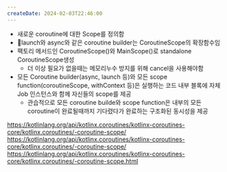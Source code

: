 ```yaml
---
createDate: 2024-02-03T22:46:00
---
```

- 새로운 coroutine에 대한 Scope를 정의함
- launch와 async와 같은 coroutine builder는 CoroutineScope의 확장함수임
- 팩토리 메서드인 CoroutineScope()와 MainScope()로 standalone CoroutineScope생성
	- 더 이상 필요가 없을때는 메모리누수 방지를 위해 cancel을 사용해야함
- 모든 Coroutine builder(async, launch 등)와 모든 scope function(coroutineScope, withContext 등)은 실행하는 코드 내부 블록에 자체 Job 인스턴스와 함께 자신들의 scope를 제공
	- 관습적으로 모든 coroutine builde와 scope function은 내부의 모든 coroutine이 완료될때까지 기다렸다가 완료하는 구조화된 동시성을 제공






https://kotlinlang.org/api/kotlinx.coroutines/kotlinx-coroutines-core/kotlinx.coroutines/-coroutine-scope/
https://kotlinlang.org/api/kotlinx.coroutines/kotlinx-coroutines-core/kotlinx.coroutines/-coroutine-scope/
https://kotlinlang.org/api/kotlinx.coroutines/kotlinx-coroutines-core/kotlinx.coroutines/-coroutine-scope.html